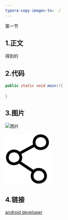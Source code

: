 ```yaml
---
typora-copy-images-to: ./
---
```


第一节

## 1.正文

得到的



## 2.代码

```java
public static void main(){

}
```



## 3.图片

![图片](D:\github\ndk-demo\微信图片_20200314083728.jpg)



![网络图片](ic_launcher.png)

## 4.链接

[android developer](www.baidu.com)